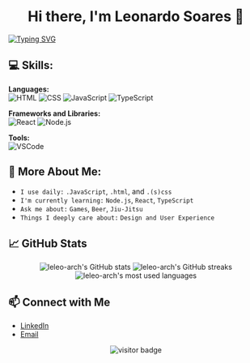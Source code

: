 <h1 align="center">Hi there, I'm Leonardo Soares 👋</h1>

<a href="https://git.io/typing-svg">
  <img src="https://readme-typing-svg.demolab.com?font=Fira+Code&pause=1000&color=000000&width=435&lines=Front-end+Developer+in+Brazil" alt="Typing SVG" />
</a>

## 💻 Skills:
**Languages:**  
![HTML](https://img.shields.io/badge/-HTML-333?style=flat&logo=HTML5) ![CSS](https://img.shields.io/badge/-CSS-333?style=flat&logo=CSS3&logoColor=1572B6) ![JavaScript](https://img.shields.io/badge/-JavaScript-333?style=flat&logo=javascript) ![TypeScript](https://img.shields.io/badge/-TypeScript-333?style=flat&logo=typescript)

**Frameworks and Libraries:**  
![React](https://img.shields.io/badge/-React-333?style=flat&logo=react) ![Node.js](https://img.shields.io/badge/-Node.js-333?style=flat&logo=node.js)

**Tools:**  
![VSCode](https://img.shields.io/badge/-VSCode-333?style=flat&logo=visual-studio-code&logoColor=007ACC)

## 🚀 More About Me:
- `I use daily:` `.JavaScript`, `.html`, and `.(s)css`
- `I'm currently learning:` `Node.js`, `React`, `TypeScript`
- `Ask me about:` `Games`, `Beer`, `Jiu-Jitsu`
- `Things I deeply care about:` `Design and User Experience`

## 📈 GitHub Stats
<p align="center">
  <img src="https://github-readme-stats.vercel.app/api?username=leleo-arch&show_icons=true&theme=dracula" alt="leleo-arch's GitHub stats" />
  <img src="https://github-readme-streak-stats.herokuapp.com/?user=leleo-arch&theme=dracula" alt="leleo-arch's GitHub streaks" />
  <img src="https://github-readme-stats.vercel.app/api/top-langs/?username=leleo-arch&layout=compact&theme=dracula" alt="leleo-arch's most used languages" />
</p>

## 📫 Connect with Me
- [LinkedIn](https://www.linkedin.com/in/leonardo-soares)
- [Email](mailto:leo_devplay@outlook.com)

<p align="center">
  <img src="https://visitor-badge.glitch.me/badge?page_id=leleo-arch.visitor-badge" alt="visitor badge"/>
</p>

